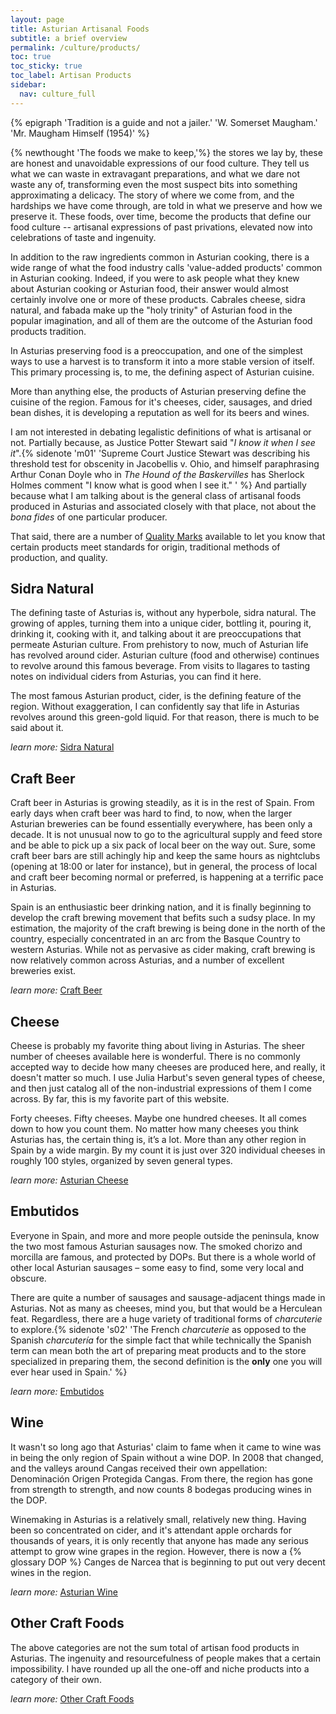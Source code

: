 ```yaml
---
layout: page
title: Asturian Artisanal Foods
subtitle: a brief overview
permalink: /culture/products/
toc: true
toc_sticky: true
toc_label: Artisan Products
sidebar:
  nav: culture_full
---
```

{% epigraph 'Tradition is a guide and not a jailer.' 'W. Somerset Maugham.' 'Mr. Maugham Himself (1954)' %}

{% newthought 'The foods we make to keep,'%} the stores we lay by, these are honest and unavoidable expressions of our food culture. They tell us what we can waste in extravagant preparations, and what we dare not waste any of, transforming even the most suspect bits into something approximating a delicacy. The story of where we come from, and the hardships we have come through, are told in what we preserve and how we preserve it. These foods, over time, become the products that define our food culture -- artisanal expressions of past privations, elevated now into celebrations of taste and ingenuity.

In addition to the raw ingredients common in Asturian cooking, there is a wide range of what the food industry calls 'value-added products' common in Asturian cooking. Indeed, if you were to ask people what they knew about Asturian cooking or Asturian food, their answer would almost certainly involve one or more of these products. Cabrales cheese, sidra natural, and fabada make up the "holy trinity" of Asturian food in the popular imagination, and all of them are the outcome of the Asturian food products tradition.

In Asturias preserving food is a preoccupation, and one of the simplest ways to use a harvest is to transform it into a more stable version of itself. This primary processing is, to me, the defining aspect of Asturian cuisine.

More than anything else, the products of Asturian preserving define the cuisine of the region. Famous for it's cheeses, cider, sausages, and dried bean dishes, it is developing a reputation as well for its beers and wines. 

I am not interested in debating legalistic definitions of what is artisanal or not. Partially because, as Justice Potter Stewart said "*I know it when I see it*".{% sidenote 'm01' 'Supreme Court Justice Stewart was describing his threshold test for obscenity in Jacobellis v. Ohio, and himself paraphrasing Arthur Conan Doyle who in *The Hound of the Baskervilles* has Sherlock Holmes comment "I know what is good when I see it." ' %} And partially because what I am talking about is the general class of artisanal foods produced in Asturias and associated closely with that place, not about the *bona fides* of one particular producer.

That said, there are a number of [Quality Marks](/culture/products/asturian-quality-marks.html) available to let you know that certain products meet standards for origin, traditional methods of production, and quality.

## Sidra Natural
The defining taste of Asturias is, without any hyperbole, sidra natural. The growing of apples, turning them into a unique cider, bottling it, pouring it, drinking it, cooking with it, and talking about it are preoccupations that permeate Asturian culture. From prehistory to now, much of Asturian life has revolved around cider. Asturian culture (food and otherwise) continues to revolve around this famous beverage. From visits to llagares to tasting notes on individual ciders from Asturias, you can find it here. 

The most famous Asturian product, cider, is the defining feature of the region. Without exaggeration, I can confidently say that life in Asturias revolves around this green-gold liquid. For that reason, there is much to be said about it.

*learn more:* [Sidra Natural](/culture/products/cider/)

## Craft Beer
Craft beer in Asturias is growing steadily, as it is in the rest of Spain. From early days when craft beer was hard to find, to now, when the larger Asturian breweries can be found essentially everywhere, has been only a decade. It is not unusual now to go to the agricultural supply and feed store and be able to pick up a six pack of local beer on the way out. Sure, some craft beer bars are still achingly hip and keep the same hours as nightclubs (opening at 18:00 or later for instance), but in general, the process of local and craft beer becoming normal or preferred, is happening at a terrific pace in Asturias. 

Spain is an enthusiastic beer drinking nation, and it is finally beginning to develop the craft brewing movement that befits such a sudsy place. In my estimation, the majority of the craft brewing is being done in the north of the country, especially concentrated in an arc from the Basque Country to western Asturias. While not as pervasive as cider making, craft brewing is now relatively common across Asturias, and a number of excellent breweries exist.

*learn more:* [Craft Beer](/culture/products/beer/)

## Cheese
Cheese is probably my favorite thing about living in Asturias. The sheer number of cheeses available here is wonderful. There is no commonly accepted way to decide how many cheeses are produced here, and really, it doesn't matter so much. I use Julia Harbut's seven general types of cheese, and then just catalog all of the non-industrial expressions of them I come across. By far, this is my favorite part of this website. 

Forty cheeses. Fifty cheeses. Maybe one hundred cheeses. It all comes down to how you count them. No matter how many cheeses you think Asturias has, the certain thing is, it’s a lot. More than any other region in Spain by a wide margin. By my count it is just over 320 individual cheeses in roughly 100 styles, organized by seven general types.

*learn more:* [Asturian Cheese](/culture/products/cheese/)

## Embutidos
Everyone in Spain, and more and more people outside the peninsula, know the two most famous Asturian sausages now. The smoked chorizo and morcilla are famous, and protected by DOPs. But there is a whole world of other local Asturian sausages – some easy to find, some very local and obscure. 

There are quite a number of sausages and sausage-adjacent things made in Asturias. Not as many as cheeses, mind you, but that would be a Herculean feat. Regardless, there are a huge variety of traditional forms of *charcuterie* to explore.{% sidenote 's02' 'The French *charcuterie* as opposed to the Spanish *charcutería* for the simple fact that while technically the Spanish term can mean both the art of preparing meat products and to the store specialized in preparing them, the second definition is the **only** one you will ever hear used in Spain.' %}

*learn more:* [Embutidos](/culture/products/embutidos/)

## Wine
It wasn't so long ago that Asturias' claim to fame when it came to wine was in being the only region of Spain without a wine DOP. In 2008 that changed, and the valleys around Cangas received their own appellation: Denominación Origen Protegida Cangas. From there, the region has gone from strength to strength, and now counts 8 bodegas producing wines in the DOP. 

Winemaking in Asturias is a relatively small, relatively new thing. Having been so concentrated on cider, and it's attendant apple orchards for thousands of years, it is only recently that anyone has made any serious attempt to grow wine grapes in the region. However, there is now a {% glossary DOP %} Canges de Narcea that is beginning to put out very decent wines in the region.

*learn more:* [Asturian Wine](/culture/products/wine/)

## Other Craft Foods
The above categories are not the sum total of artisan food products in Asturias. The ingenuity and resourcefulness of people makes that a certain impossibility. I have rounded up all the one-off and niche products into a category of their own.

*learn more:* [Other Craft Foods](/culture/products/misc/)